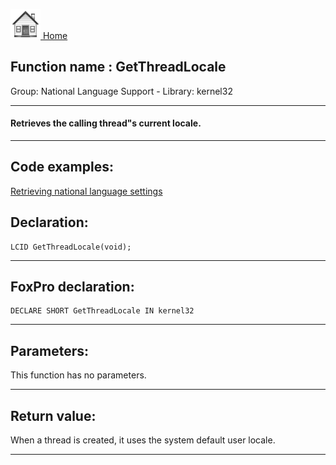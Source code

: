 [<img src="../../images/home.png"> Home ](https://github.com/VFPX/Win32API)  

## Function name : GetThreadLocale
Group: National Language Support - Library: kernel32    
***  


#### Retrieves the calling thread"s current locale.
***  


## Code examples:
[Retrieving national language settings](../../samples/sample_077.md)  

## Declaration:
```foxpro  
LCID GetThreadLocale(void);  
```  
***  


## FoxPro declaration:
```foxpro  
DECLARE SHORT GetThreadLocale IN kernel32  
```  
***  


## Parameters:
This function has no parameters.  
***  


## Return value:
When a thread is created, it uses the system default user locale.  
***  

